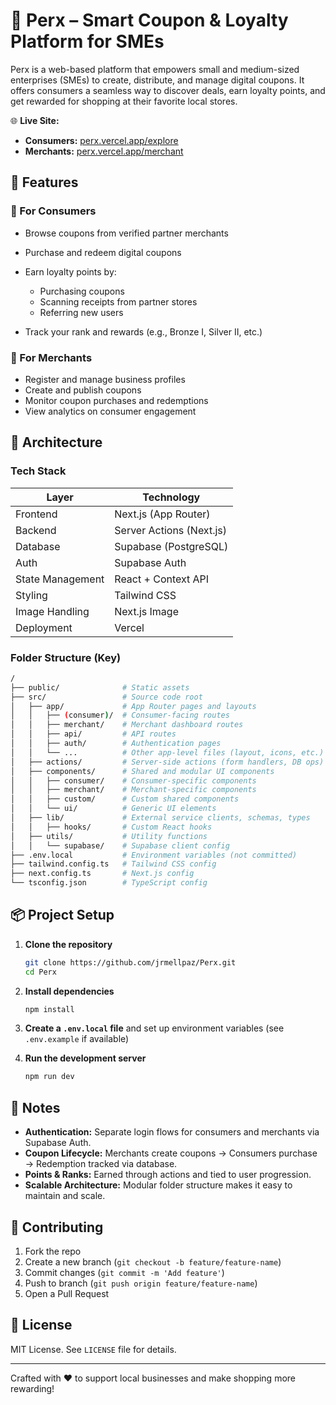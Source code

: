 # 🎁 Perx – Smart Coupon & Loyalty Platform for SMEs

Perx is a web-based platform that empowers small and medium-sized enterprises (SMEs) to create, distribute, and manage digital coupons. It offers consumers a seamless way to discover deals, earn loyalty points, and get rewarded for shopping at their favorite local stores.

🌐 **Live Site:**

* **Consumers:** [perx.vercel.app/explore](https://perx.vercel.app/explore)
* **Merchants:** [perx.vercel.app/merchant](https://perx.vercel.app/merchant)

## 🚀 Features

### 🛒 For Consumers

* Browse coupons from verified partner merchants
* Purchase and redeem digital coupons
* Earn loyalty points by:

  * Purchasing coupons
  * Scanning receipts from partner stores
  * Referring new users
* Track your rank and rewards (e.g., Bronze I, Silver II, etc.)

### 🏪 For Merchants

* Register and manage business profiles
* Create and publish coupons
* Monitor coupon purchases and redemptions
* View analytics on consumer engagement

## 📐 Architecture

### Tech Stack

| Layer            | Technology               |
| ---------------- | ------------------------ |
| Frontend         | Next.js (App Router)     |
| Backend          | Server Actions (Next.js) |
| Database         | Supabase (PostgreSQL)    |
| Auth             | Supabase Auth            |
| State Management | React + Context API      |
| Styling          | Tailwind CSS             |
| Image Handling   | Next.js Image            |
| Deployment       | Vercel                   |

### Folder Structure (Key)

```bash
/
├── public/              # Static assets
├── src/                 # Source code root
│   ├── app/             # App Router pages and layouts
│   │   ├── (consumer)/  # Consumer-facing routes
│   │   ├── merchant/    # Merchant dashboard routes
│   │   ├── api/         # API routes
│   │   ├── auth/        # Authentication pages
│   │   └── ...          # Other app-level files (layout, icons, etc.)
│   ├── actions/         # Server-side actions (form handlers, DB ops)
│   ├── components/      # Shared and modular UI components
│   │   ├── consumer/    # Consumer-specific components
│   │   ├── merchant/    # Merchant-specific components
│   │   ├── custom/      # Custom shared components
│   │   └── ui/          # Generic UI elements
│   ├── lib/             # External service clients, schemas, types
│   │   ├── hooks/       # Custom React hooks
│   ├── utils/           # Utility functions
│   │   └── supabase/    # Supabase client config
├── .env.local           # Environment variables (not committed)
├── tailwind.config.ts   # Tailwind CSS config
├── next.config.ts       # Next.js config
└── tsconfig.json        # TypeScript config
```

## 📦 Project Setup

1. **Clone the repository**

   ```bash
   git clone https://github.com/jrmellpaz/Perx.git
   cd Perx
   ```

2. **Install dependencies**

   ```bash
   npm install
   ```

3. **Create a `.env.local` file** and set up environment variables (see `.env.example` if available)

4. **Run the development server**

   ```bash
   npm run dev
   ```

## 📌 Notes

* **Authentication:** Separate login flows for consumers and merchants via Supabase Auth.
* **Coupon Lifecycle:** Merchants create coupons → Consumers purchase → Redemption tracked via database.
* **Points & Ranks:** Earned through actions and tied to user progression.
* **Scalable Architecture:** Modular folder structure makes it easy to maintain and scale.

## 👥 Contributing

1. Fork the repo
2. Create a new branch (`git checkout -b feature/feature-name`)
3. Commit changes (`git commit -m 'Add feature'`)
4. Push to branch (`git push origin feature/feature-name`)
5. Open a Pull Request

## 📃 License

MIT License. See `LICENSE` file for details.

---

Crafted with ❤️ to support local businesses and make shopping more rewarding!

